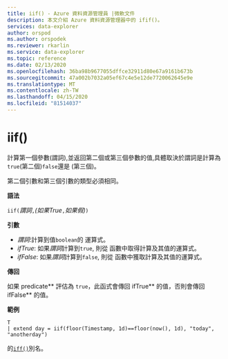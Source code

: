 ```yaml
---
title: iif() - Azure 資料資源管理員 |微軟文件
description: 本文介紹 Azure 資料資源管理器中的 ifif()。
services: data-explorer
author: orspod
ms.author: orspodek
ms.reviewer: rkarlin
ms.service: data-explorer
ms.topic: reference
ms.date: 02/13/2020
ms.openlocfilehash: 36ba98b9677055dffce32911d80e67a9161b673b
ms.sourcegitcommit: 47a002b7032a05ef67c4e5e12de7720062645e9e
ms.translationtype: MT
ms.contentlocale: zh-TW
ms.lasthandoff: 04/15/2020
ms.locfileid: "81514037"
---
```

# <a name="iif"></a>iif()

計算第一個參數(謂詞),並返回第二個或第三個參數的值,具體取決於謂詞是計算為`true`(第二個)`false`還是 (第三個)。

第二個引數和第三個引數的類型必須相同。

**語法**

`iif(`*謂詞*`,`*(如果True*`,`*如果假)*`)`

**引數**

* *謂詞*:計算到值`boolean`的 運算式。
* *ifTrue*: 如果*謂詞*計算到`true`, 則從 函數中取得計算及其值的運算式。
* *ifFalse*: 如果*謂詞*計算到`false`, 則從 函數中獲取計算及其值的運算式。

**傳回**

如果 predicate** 評估為 `true`，此函式會傳回 ifTrue** 的值，否則會傳回 ifFalse** 的值。

**範例**

```kusto
T 
| extend day = iif(floor(Timestamp, 1d)==floor(now(), 1d), "today", "anotherday")
```

的[`iff()`](ifffunction.md)別名。